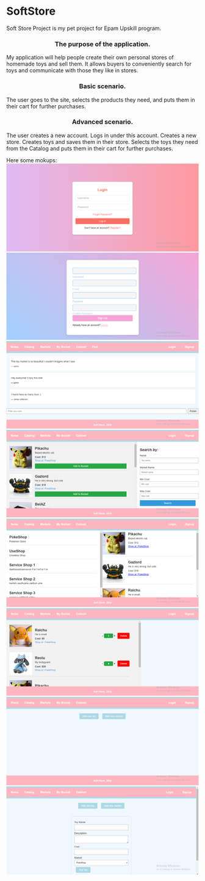 # SoftStore
Soft Store Project is my pet project for Epam Upskill program.

<h3 align="center">The purpose of the application.</h3>
	My application will help people create their own personal stores of homemade toys and sell them. It allows buyers to conveniently search for toys and communicate with those they like in stores.
<h3 align="center">Basic scenario.</h3>
	The user goes to the site, selects the products they need, and puts them in their cart for further purchases.
<h3 align="center">Advanced scenario.</h3>
	The user creates a new account.
	Logs in under this account.
	Creates a new store.
	Creates toys and saves them in their store.
	Selects the toys they need from the Catalog and puts them in their cart for further purchases.
	
Here some mokups:
![Login page](https://github.com/kleypwa/SoftStore/blob/main/mokups/1.PNG)
![Signup page](https://github.com/kleypwa/SoftStore/blob/main/mokups/8.PNG)
![Notes page](https://github.com/kleypwa/SoftStore/blob/main/mokups/2.PNG)
![Catalog page](https://github.com/kleypwa/SoftStore/blob/main/mokups/3.PNG)
![Markets page](https://github.com/kleypwa/SoftStore/blob/main/mokups/4.PNG)
![Bucket page](https://github.com/kleypwa/SoftStore/blob/main/mokups/5.PNG)
![Cabinet page](https://github.com/kleypwa/SoftStore/blob/main/mokups/6.PNG)
![Add toy in cabinet page](https://github.com/kleypwa/SoftStore/blob/main/mokups/7.PNG)